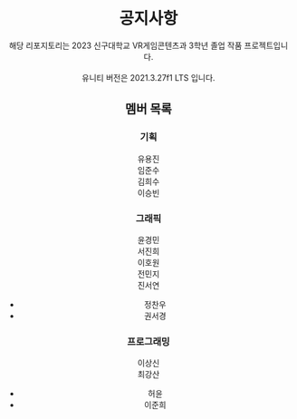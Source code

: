  <div align=center>
 
 # 공지사항
 
해당 리포지토리는 2023 신구대학교 VR게임콘텐츠과 3학년 졸업 작품 프로젝트입니다.<br/>
<br/>
유니티 버전은 2021.3.27f1 LTS 입니다.<br/>
 
 ## 멤버 목록
 ### 기획
 유용진<br/>
 임준수<br/>
 김희수<br/>
 이승빈<br/>
 
 ### 그래픽
 윤경민<br/>
 서진희<br/>
 이호원<br/>
 전민지<br/>
 진서연<br/>
 + 정찬우<br/>
 + 권서경<br/>
 
 ### 프로그래밍
 이상신<br/>
 최강산<br/>
 + 허윤<br/>
 + 이준희<br/>
 
 <br/>
 <br/>
 <br/>

 </div>
